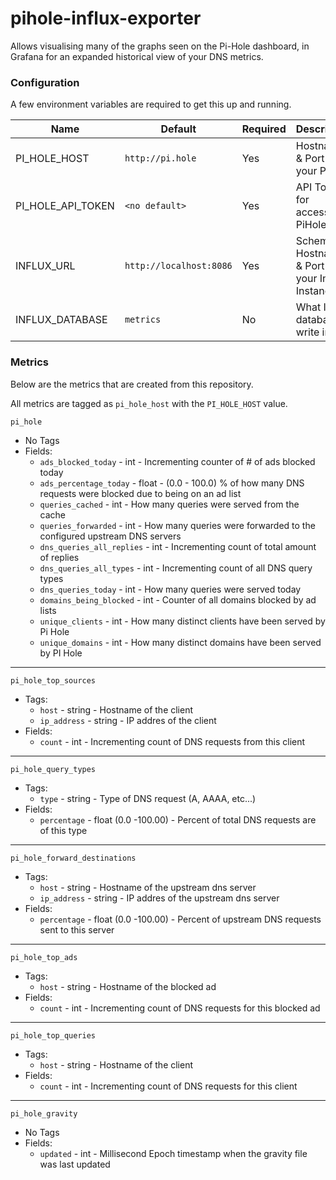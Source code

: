 # pihole-influx-exporter

Allows visualising many of the graphs seen on the Pi-Hole dashboard, in Grafana for an expanded historical view of your
DNS metrics.

### Configuration

A few environment variables are required to get this up and running.

| Name              | Default                 | Required | Description                                      |
|-------------------|-------------------------|----------|--------------------------------------------------|
| PI_HOLE_HOST      | `http://pi.hole`        | Yes      | Hostname & Port of your PiHole                   |
| PI_HOLE_API_TOKEN | `<no default>`          | Yes      | API Token for accessing PiHole                   |
| INFLUX_URL        | `http://localhost:8086` | Yes      | Schema, Hostname, & Port of your Influx Instance |
| INFLUX_DATABASE   | `metrics`               | No       | What Influx database to write into               |

### Metrics

Below are the metrics that are created from this repository.

All metrics are tagged as `pi_hole_host` with the `PI_HOLE_HOST` value.

`pi_hole`

- No Tags
- Fields:
    - `ads_blocked_today` - int - Incrementing counter of # of ads blocked today
    - `ads_percentage_today` - float - (0.0 - 100.0) % of how many DNS requests were blocked due to being on an ad list
    - `queries_cached` - int - How many queries were served from the cache
    - `queries_forwarded` - int - How many queries were forwarded to the configured upstream DNS servers
    - `dns_queries_all_replies` - int - Incrementing count of total amount of replies
    - `dns_queries_all_types` - int - Incrementing count of all DNS query types
    - `dns_queries_today` - int - How many queries were served today
    - `domains_being_blocked` - int - Counter of all domains blocked by ad lists
    - `unique_clients` - int - How many distinct clients have been served by Pi Hole
    - `unique_domains` - int - How many distinct domains have been served by PI Hole

---

`pi_hole_top_sources`

- Tags:
    - `host` - string - Hostname of the client
    - `ip_address` - string - IP addres of the client
- Fields:
    - `count` - int - Incrementing count of DNS requests from this client

---

`pi_hole_query_types`

- Tags:
    - `type` - string - Type of DNS request (A, AAAA, etc...)
- Fields:
    - `percentage` - float (0.0 -100.00) - Percent of total DNS requests are of this type

---

`pi_hole_forward_destinations`

- Tags:
    - `host` - string - Hostname of the upstream dns server
    - `ip_address` - string - IP addres of the upstream dns server
- Fields:
    - `percentage` - float (0.0 -100.00) - Percent of upstream DNS requests sent to this server

---

`pi_hole_top_ads`

- Tags:
    - `host` - string - Hostname of the blocked ad
- Fields:
    - `count` - int - Incrementing count of DNS requests for this blocked ad

---

`pi_hole_top_queries`

- Tags:
    - `host` - string - Hostname of the client
- Fields:
    - `count` - int - Incrementing count of DNS requests for this client

---

`pi_hole_gravity`

- No Tags
- Fields:
    - `updated` - int - Millisecond Epoch timestamp when the gravity file was last updated
